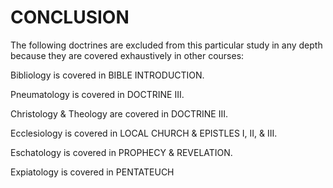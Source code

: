 <h1>CONCLUSION</h1>

<p>The following doctrines are excluded from this particular study in any depth because they are covered exhaustively in other courses: </p>
<p>Bibliology is covered in BIBLE INTRODUCTION.</p>
<p>Pneumatology is covered in DOCTRINE III.</p>
<p>Christology & Theology are covered in DOCTRINE III. </p>
<p>Ecclesiology is covered in LOCAL CHURCH & EPISTLES I, II, & III.</p>
<p>Eschatology is covered in PROPHECY & REVELATION.</p>
<p>Expiatology is covered in PENTATEUCH<br clear=all style='page-break-before:always'></p>